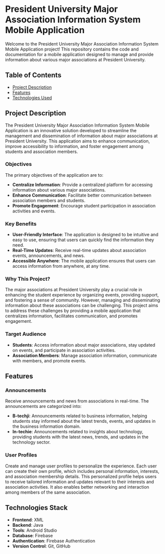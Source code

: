 # President University Major Association Information System Mobile Application

Welcome to the President University Major Association Information System Mobile Application project! This repository contains the code and documentation for a mobile application designed to manage and provide information about various major associations at President University.

## Table of Contents

- [Project Description](#project-description)
- [Features](#features)
- [Technologies Used](#technologies-used)

## Project Description

The President University Major Association Information System Mobile Application is an innovative solution developed to streamline the management and dissemination of information about major associations at President University. This application aims to enhance communication, improve accessibility to information, and foster engagement among students and association members.

### Objectives
The primary objectives of the application are to:
- **Centralize Information**: Provide a centralized platform for accessing information about various major associations.
- **Enhance Communication**: Facilitate better communication between association members and students.
- **Promote Engagement**: Encourage student participation in association activities and events.

### Key Benefits
- **User-Friendly Interface**: The application is designed to be intuitive and easy to use, ensuring that users can quickly find the information they need.
- **Real-Time Updates**: Receive real-time updates about association events, announcements, and news.
- **Accessible Anywhere**: The mobile application ensures that users can access information from anywhere, at any time.

### Why This Project?
The major associations at President University play a crucial role in enhancing the student experience by organizing events, providing support, and fostering a sense of community. However, managing and disseminating information about these associations can be challenging. This project aims to address these challenges by providing a mobile application that centralizes information, facilitates communication, and promotes engagement.

### Target Audience
- **Students**: Access information about major associations, stay updated on events, and participate in association activities.
- **Association Members**: Manage association information, communicate with members, and promote events.

## Features

### Announcements
Receive announcements and news from associations in real-time. The announcements are categorized into:
- **B-techji**: Announcements related to business information, helping students stay informed about the latest trends, events, and updates in the business information domain.
- **In-techie**: Announcements related to insights about technology, providing students with the latest news, trends, and updates in the technology sector.

### User Profiles
Create and manage user profiles to personalize the experience. Each user can create their own profile, which includes personal information, interests, and association membership details. This personalized profile helps users to receive tailored information and updates relevant to their interests and association activities. It also enables better networking and interaction among members of the same association.

## Technologies Stack

- **Frontend**: XML
- **Backend**: Java
- **Tools**: Android Studio
- **Database**: Firebase
- **Authentication**: Firebase Authentication
- **Version Control**: Git, GitHub
